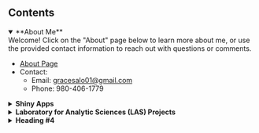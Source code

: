 <h2>Contents</h2>

<details open>
<summary>**About Me**</summary>
Welcome! Click on the "About" page below to learn more about me, or use the provided contact information to reach out with questions or comments.

+ [About Page](about.md)
+ Contact:
  + Email: gracesalo01@gmail.com
  + Phone: 980-406-1779
</details>


<details>
<summary><b>Shiny Apps</b></summary>
<p>
+ [Bechdel Test RShiny App](https://gracesalo.shinyapps.io/bechdel_test/)
+ next shiny app #1
+ next shiny app #2
</p>
</details>


<details>
<summary><b>Laboratory for Analytic Sciences (LAS) Projects</b></summary>
<br>
The Laboratory for Analytic Sciences is a research collaboration between the National Security Agency (NSA) and NC State University. As an intern, I worked with Pew Data .. ......, and researched trust in the NSA Analyst reporting space, including compiling a literature review, writing a blog post, and creating an accessible poster.  
<br></br>

After I wrote this blog post, it was posted to the "highside", a colloquial name for the restricted-access webpage for NSA Analysts to securely share information within the NSA intelligence community.
+ [Trust Guide Blog Post](Grace_Salo_Blog_Post.pdf)

A non-research accessible poster summarizing my research into the dynamic of trust within NSA Analyst Reporting.
+ [Trust Guide Poster](https://bit.ly/trustguide)

For my final intern presentation, I chose to share a synopsis of my trust-related research.  
+ [Trust Guide Presentation Video](Grace_Salo_Trust_Project.mp4)
</details>
 
 
<details>
<summary><b>Heading #4</b></summary>
<br> 

- [page one](page1.md)
</details>
